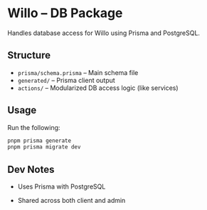 # Willo – DB Package

Handles database access for Willo using Prisma and PostgreSQL.

## Structure

- `prisma/schema.prisma` – Main schema file
- `generated/` – Prisma client output
- `actions/` – Modularized DB access logic (like services)

## Usage

Run the following:

```bash
pnpm prisma generate
pnpm prisma migrate dev
```

## Dev Notes

- Uses Prisma with PostgreSQL

- Shared across both client and admin
